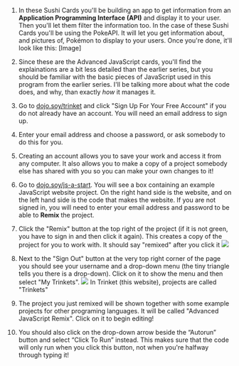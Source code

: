 1. In these Sushi Cards you'll be building an app to get information from an **Application Programming Interface (API)** and display it to your user. Then you'll let them filter the information too. In the case of these Sushi Cards you'll be using the PokeAPI. It will let you get information about, and pictures of, Pokémon to display to your users. Once you're done, it'll look like this: [Image]

2. Since these are the Advanced JavaScript cards, you'll find the explainations are a bit less detailed than the earlier series, but you should be familiar with the basic pieces of JavaScript used in this program from the earlier series. I'll be talking more about what the code does, and why, than exactly *how* it manages it. 

2. Go to [dojo.soy/trinket](http://dojo.soy/trinket) and click "Sign Up For Your Free Account" if you do not already have an account. You will need an email address to sign up.
3. Enter your email address and choose a password, or ask somebody to do this for you.
4. Creating an account allows you to save your work and access it from any computer. It also allows you to make a copy of a project somebody else has shared with you so you can make your own changes to it!
5. Go to [dojo.soy/js-a-start](http://dojo.soy/js-a-start). You will see a box containing an example JavaScript website project. On the right hand side is the website, and on the left hand side is the code that makes the website.
If you are not signed in, you will need to enter your email address and password to be able to **Remix** the project.
6. Click the "Remix" button at the top right of the project \(if it is not green, you have to sign in and then click it again\). This creates a copy of the project for you to work with. It should say "remixed" after you click it ![](/assets/remixedWide.png)
7. Next to the "Sign Out" button at the very top right corner of the page you should see your username and a drop-down menu \(the tiny triangle tells you there is a drop-down\). Click on it to show the menu and then select "My Trinkets". ![](/assets/MyTrinketsMenuWide.png)
In Trinket \(this website\), projects are called "Trinkets"
8. The project you just remixed will be shown together with some example projects for other programing languages. It will be called "Advanced JavaScript Remix". Click on it to begin editing!
9. You should also click on the drop-down arrow beside the “Autorun” button and select “Click To Run” instead. This makes sure that the code will only run when you click this button, not when you're halfway through typing it!